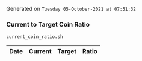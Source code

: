 Generated on `Tuesday 05-October-2021 at 07:51:32`

### Current to Target Coin Ratio
`current_coin_ratio.sh`

Date|Current|Target|Ratio
---|---|---|---
